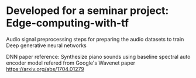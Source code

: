# Developed for a seminar project: Edge-computing-with-tf

Audio signal preprocessing steps for preparing the audio datasets to train Deep generative neural networks

DNN paper reference:
Synthesize piano sounds using baseline spectral auto encoder model refered from Google's Wavenet paper https://arxiv.org/abs/1704.01279
